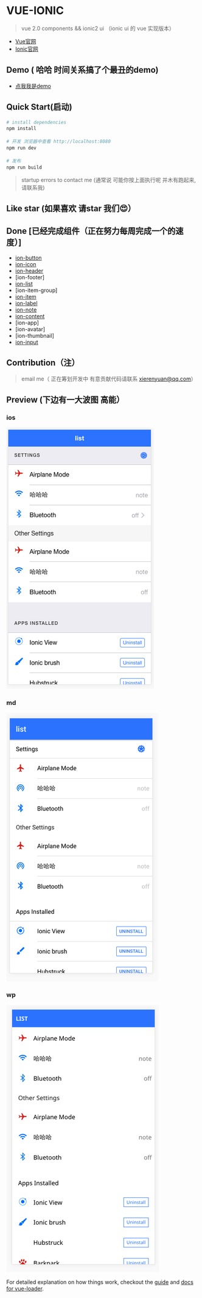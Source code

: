 # VUE-IONIC

> vue 2.0 components && ionic2 ui （ionic ui 的 vue 实现版本）
- [Vue官网](http://vuejs.org/)  
- [Ionic官网](http://ionicframework.com/)    

## Demo ( 哈哈 时间关系搞了个最丑的demo)
- [点我我是demo](https://feedchecken.github.io/vue-ionic/#/)     

## Quick Start(启动)     

``` bash
# install dependencies
npm install

# 开发 浏览器中查看 http://localhost:8080
npm run dev

# 发布
npm run build

```
>startup errors to contact me (通常说 可能你按上面执行呢 并木有跑起来, 请联系我) 

## Like star (如果喜欢 请star 我们😍） 

## Done [已经完成组件（正在努力每周完成一个的速度）]
* [ion-button](https://github.com/feedCheicken/vue-ionic/tree/master/src/components/button)
* [ion-icon](https://github.com/feedCheicken/vue-ionic/tree/master/src/components/icon)
* [ion-header](https://github.com/feedCheicken/vue-ionic/tree/master/src/components/header)
* [ion-footer]
* [ion-list](https://github.com/feedCheicken/vue-ionic/tree/master/src/components/list)
* [ion-item-group]
* [ion-item](https://github.com/feedCheicken/vue-ionic/tree/master/src/components/item)
* [ion-label](https://github.com/feedCheicken/vue-ionic/tree/master/src/components/label)
* [ion-note](https://github.com/feedCheicken/vue-ionic/tree/master/src/components/note)
* [ion-content](https://github.com/feedCheicken/vue-ionic/tree/master/src/components/content)
* [ion-app]
* [ion-avatar]
* [ion-thumbnail]
* [ion-input](https://github.com/feedCheicken/vue-ionic/tree/master/src/components/input)

## Contribution（注） 
> email me（ 正在筹划开发中 有意贡献代码请联系 xierenyuan@qq.com）


## Preview (下边有一大波图 高能）
### ios
![ios-list](./src/components/item/static/ion-list-ios.png)

### md
![md](./src/components/item/static/ios-list-md.png)

### wp
![wp](./src/components/item/static/ion-list-wp.png)

For detailed explanation on how things work, checkout the [guide](http://vuejs-templates.github.io/webpack/) and [docs for vue-loader](http://vuejs.github.io/vue-loader).
